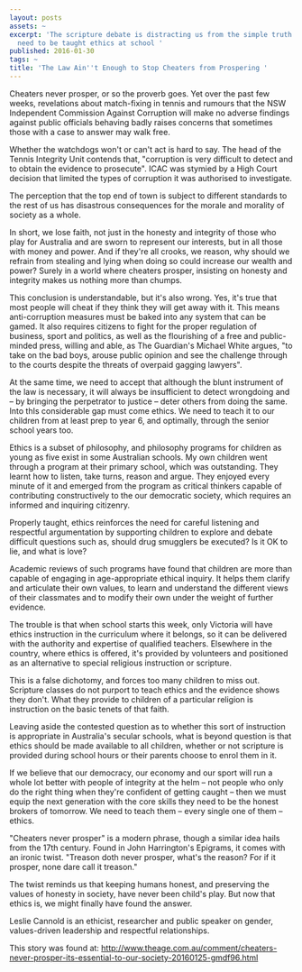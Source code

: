 ```yaml
---
layout: posts
assets: ~
excerpt: 'The scripture debate is distracting us from the simple truth that all kids
  need to be taught ethics at school '
published: 2016-01-30
tags: ~
title: 'The Law Ain''t Enough to Stop Cheaters from Prospering '
---
```

Cheaters never prosper, or so the proverb goes. Yet over the past few weeks, revelations about match-fixing in tennis and rumours that the NSW Independent Commission Against Corruption will make no adverse findings against public officials behaving badly raises concerns that sometimes those with a case to answer may walk free.

Whether the watchdogs won't or can't act is hard to say. The head of the Tennis Integrity Unit contends that, "corruption is very difficult to detect and to obtain the evidence to prosecute". ICAC was stymied by a High Court decision that limited the types of corruption it was authorised to investigate.

The perception that the top end of town is subject to different standards to the rest of us has disastrous consequences for the morale and morality of society as a whole.

In short, we lose faith, not just in the honesty and integrity of those who play for Australia and are sworn to represent our interests, but in all those with money and power. And if they're all crooks, we reason, why should we refrain from stealing and lying when doing so could increase our wealth and power? Surely in a world where cheaters prosper, insisting on honesty and integrity makes us nothing more than chumps.

This conclusion is understandable, but it's also wrong. Yes, it's true that most people will cheat if they think they will get away with it. This means anti-corruption measures must be baked into any system that can be gamed. It also requires citizens to fight for the proper regulation of business, sport and politics, as well as the flourishing of a free and public-minded press, willing and able, as The Guardian's Michael White argues,  "to take on the bad boys, arouse public opinion and see the challenge through to the courts despite the threats of overpaid gagging lawyers".

At the same time, we need to accept that although the blunt instrument of the law is necessary, it will always be insufficient to detect wrongdoing and – by bringing the perpetrator to justice – deter others from doing the same. Into thIs considerable gap must come ethics. We need to teach it to our children from at least prep to year 6, and optimally, through the senior school years too.

Ethics is a subset of philosophy, and philosophy programs for children as young as five exist in some Australian schools. My own children went through a program at their primary school, which was outstanding. They learnt how to listen, take turns, reason and argue. They enjoyed every minute of it and emerged from the program as critical thinkers capable of contributing constructively to the our democratic society, which requires an informed and inquiring citizenry.

Properly taught, ethics reinforces the need for careful listening and respectful argumentation by supporting children to explore and debate difficult questions such as, should drug smugglers be executed? Is it OK to lie, and what is love?

Academic reviews of such programs have found that children are more than capable of engaging in age-appropriate ethical inquiry. It helps them clarify and articulate their own values, to learn and understand the different views of their classmates and to modify their own under the weight of further evidence.

The trouble is that when school starts this week, only Victoria will have ethics instruction in the curriculum where it belongs, so it can be delivered with the authority and expertise of qualified teachers. Elsewhere in the country, where ethics is offered, it's provided by volunteers and positioned as an alternative to special religious instruction or scripture.

This is a false dichotomy, and forces too many children to miss out. Scripture classes do not purport to teach ethics and the evidence shows they don't. What they provide to children of a particular religion is instruction on the basic tenets of that faith.

Leaving aside the contested question as to whether this sort of instruction is appropriate in Australia's secular schools, what is beyond question is that ethics should be made available to all children, whether or not scripture is provided during school hours or their parents choose to enrol them in it.

If we believe that our democracy, our economy and our sport will run a whole lot better with people of integrity at the helm – not people who only do the right thing when they're confident of getting caught – then we must equip the next generation with the core skills they need to be the honest brokers of tomorrow. We need to teach them – every single one of them – ethics.

"Cheaters never prosper" is a modern phrase, though a  similar idea hails from the 17th century. Found in John Harrington's Epigrams, it comes with an ironic twist. "Treason doth never prosper, what's the reason? For if it prosper, none dare call it treason."

The twist reminds us that keeping humans honest, and preserving the values of honesty in society, have never been child's play. But now that ethics is, we might finally have found the answer.

Leslie Cannold is an ethicist, researcher and public speaker on gender, values-driven leadership and respectful relationships.

This story was found at: http://www.theage.com.au/comment/cheaters-never-prosper-its-essential-to-our-society-20160125-gmdf96.html
